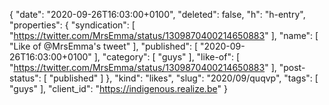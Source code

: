 {
  "date": "2020-09-26T16:03:00+0100",
  "deleted": false,
  "h": "h-entry",
  "properties": {
    "syndication": [
      "https://twitter.com/MrsEmma/status/1309870400214650883"
    ],
    "name": [
      "Like of @MrsEmma's tweet"
    ],
    "published": [
      "2020-09-26T16:03:00+0100"
    ],
    "category": [
      "guys"
    ],
    "like-of": [
      "https://twitter.com/MrsEmma/status/1309870400214650883"
    ],
    "post-status": [
      "published"
    ]
  },
  "kind": "likes",
  "slug": "2020/09/quqvp",
  "tags": [
    "guys"
  ],
  "client_id": "https://indigenous.realize.be"
}
